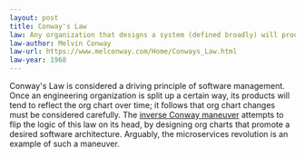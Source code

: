 ```yaml
---
layout: post
title: Conway's Law
law: Any organization that designs a system (defined broadly) will produce a design whose structure is a copy of the organization's communication structure.
law-author: Melvin Conway
law-url: https://www.melconway.com/Home/Conways_Law.html
law-year: 1968
---
```


Conway's Law is considered a driving principle of software management. Once an engineering organization is split up a certain way, its products will tend to reflect the org chart over time; it follows that org chart changes must be considered carefully. The [inverse Conway maneuver](https://www.thoughtworks.com/radar/techniques/inverse-conway-maneuver) attempts to flip the logic of this law on its head, by designing org charts that promote a desired software architecture. Arguably, the microservices revolution is an example of such a maneuver.